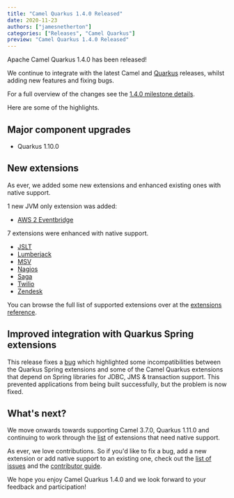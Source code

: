 ```yaml
---
title: "Camel Quarkus 1.4.0 Released"
date: 2020-11-23
authors: ["jamesnetherton"]
categories: ["Releases", "Camel Quarkus"]
preview: "Camel Quarkus 1.4.0 Released"
---
```


Apache Camel Quarkus 1.4.0 has been released!

We continue to integrate with the latest Camel and [Quarkus](https://quarkus.io/) releases, whilst adding new features and fixing bugs.

For a full overview of the changes see the [1.4.0 milestone details](https://github.com/apache/camel-quarkus/milestone/8?closed=1).

Here are some of the highlights.

## Major component upgrades

* Quarkus 1.10.0

## New extensions

As ever, we added some new extensions and enhanced existing ones with native support.

1 new JVM only extension was added:

* [AWS 2 Eventbridge](/camel-quarkus/latest/reference/extensions/aws2-eventbridge.html)

7 extensions were enhanced with native support.

* [JSLT](/camel-quarkus/latest/reference/extensions/jslt.html)
* [Lumberjack](/camel-quarkus/latest/reference/extensions/lumberjack.html)
* [MSV](/camel-quarkus/latest/reference/extensions/msv.html)
* [Nagios](/camel-quarkus/latest/reference/extensions/nagios.html)
* [Saga](/camel-quarkus/latest/reference/extensions/saga.html)
* [Twilio](/camel-quarkus/latest/reference/extensions/twilio.html)
* [Zendesk](/camel-quarkus/latest/reference/extensions/zendesk.html)

You can browse the full list of supported extensions over at the [extensions reference](/camel-quarkus/latest/reference/index.html).

## Improved integration with Quarkus Spring extensions

This release fixes a [bug](https://github.com/apache/camel-quarkus/issues/1759) which highlighted some incompatibilities between the Quarkus Spring extensions and some of the Camel Quarkus extensions that depend on Spring libraries for JDBC, JMS & transaction support. This prevented applications from being built successfully, but the problem is now fixed.

## What's next?

We move onwards towards supporting Camel 3.7.0, Quarkus 1.11.0 and continuing to work through the [list](https://github.com/apache/camel-quarkus/issues?q=is%3Aissue+is%3Aopen+label%3Anative) of extensions that need native support. 

As ever, we love contributions. So if you'd like to fix a bug, add a new extension or add native support to an existing one, check out the [list of issues](https://github.com/apache/camel-quarkus/issues) and the [contributor guide](/camel-quarkus/latest/contributor-guide/index.html).

We hope you enjoy Camel Quarkus 1.4.0 and we look forward to your feedback and participation!
